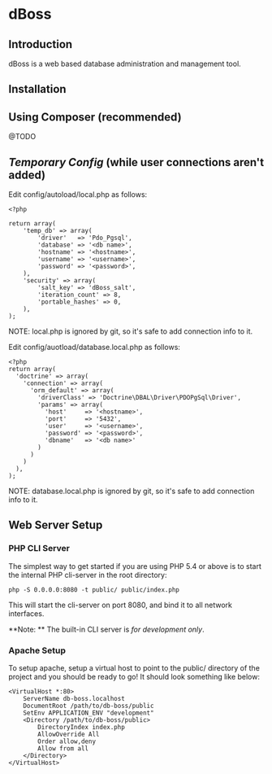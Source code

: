 dBoss
=======================

Introduction
------------
dBoss is a web based database administration and management tool.

Installation
------------

Using Composer (recommended)
----------------------------

@TODO

*Temporary Config* (while user connections aren't added)
--------------------------------------------------------
Edit config/autoload/local.php as follows:

    <?php

    return array(
        'temp_db' => array(
            'driver'   => 'Pdo_Pgsql',
            'database' => '<db name>',
            'hostname' => '<hostname>',
            'username' => '<username>',
            'password' => '<password>',
        ),
        'security' => array(
            'salt_key' => 'dBoss_salt',
            'iteration_count' => 8,
            'portable_hashes' => 0,
        ),
    );

NOTE: local.php is ignored by git, so it's safe to add connection info to it.

Edit config/auotload/database.local.php as follows:

    <?php
    return array(
      'doctrine' => array(
        'connection' => array(
          'orm_default' => array(
            'driverClass' => 'Doctrine\DBAL\Driver\PDOPgSql\Driver',
            'params' => array(
              'host'     => '<hostname>',
              'port'     => '5432',
              'user'     => '<username>',
              'password' => '<password>',
              'dbname'   => '<db name>'
            )
          )
        )
      ),
    );
    
NOTE: database.local.php is ignored by git, so it's safe to add connection info to it.

Web Server Setup
----------------

### PHP CLI Server

The simplest way to get started if you are using PHP 5.4 or above is to start the internal PHP cli-server in the root directory:

    php -S 0.0.0.0:8080 -t public/ public/index.php

This will start the cli-server on port 8080, and bind it to all network
interfaces.

**Note: ** The built-in CLI server is *for development only*.

### Apache Setup

To setup apache, setup a virtual host to point to the public/ directory of the
project and you should be ready to go! It should look something like below:

    <VirtualHost *:80>
        ServerName db-boss.localhost
        DocumentRoot /path/to/db-boss/public
        SetEnv APPLICATION_ENV "development"
        <Directory /path/to/db-boss/public>
            DirectoryIndex index.php
            AllowOverride All
            Order allow,deny
            Allow from all
        </Directory>
    </VirtualHost>
